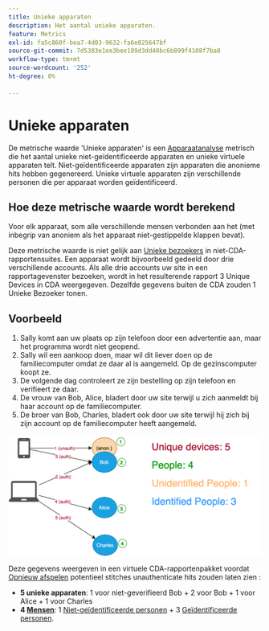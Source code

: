 ```yaml
---
title: Unieke apparaten
description: Het aantal unieke apparaten.
feature: Metrics
exl-id: fa5c860f-bea7-4d03-9632-fa6e025647bf
source-git-commit: 7d5383e1ee3bee189d3dd48bc6b899f4108f7ba8
workflow-type: tm+mt
source-wordcount: '252'
ht-degree: 0%

---
```


# Unieke apparaten

De metrische waarde &#39;Unieke apparaten&#39; is een [Apparaatanalyse](../cda/overview.md) metrisch die het aantal unieke niet-geïdentificeerde apparaten en unieke virtuele apparaten telt. Niet-geïdentificeerde apparaten zijn apparaten die anonieme hits hebben gegenereerd. Unieke virtuele apparaten zijn verschillende personen die per apparaat worden geïdentificeerd.

## Hoe deze metrische waarde wordt berekend

Voor elk apparaat, som alle verschillende mensen verbonden aan het (met inbegrip van anoniem als het apparaat niet-gestippelde klappen bevat).

Deze metrische waarde is niet gelijk aan [Unieke bezoekers](unique-visitors.md) in niet-CDA-rapportensuites. Een apparaat wordt bijvoorbeeld gedeeld door drie verschillende accounts. Als alle drie accounts uw site in een rapportagevenster bezoeken, wordt in het resulterende rapport 3 Unique Devices in CDA weergegeven. Dezelfde gegevens buiten de CDA zouden 1 Unieke Bezoeker tonen.

## Voorbeeld

1. Sally komt aan uw plaats op zijn telefoon door een advertentie aan, maar het programma wordt niet geopend.
1. Sally wil een aankoop doen, maar wil dit liever doen op de familiecomputer omdat ze daar al is aangemeld. Op de gezinscomputer koopt ze.
1. De volgende dag controleert ze zijn bestelling op zijn telefoon en verifieert ze daar.
1. De vrouw van Bob, Alice, bladert door uw site terwijl u zich aanmeldt bij haar account op de familiecomputer.
1. De broer van Bob, Charles, bladert ook door uw site terwijl hij zich bij zijn account op de familiecomputer heeft aangemeld.

![Aantal unieke apparaten](/help/components/metrics/assets/Unique_Devices_Count.png)

Deze gegevens weergeven in een virtuele CDA-rapportenpakket voordat [Opnieuw afspelen](/help/components/cda/replay.md) potentieel stitches unauthenticate hits zouden laten zien :

* **5 unieke apparaten**: 1 voor niet-geverifieerd Bob + 2 voor Bob + 1 voor Alice + 1 voor Charles
* **4 [Mensen](people.md)**: 1 [Niet-geïdentificeerde personen](unidentified-people.md) + 3 [Geïdentificeerde personen](identified-people.md).
